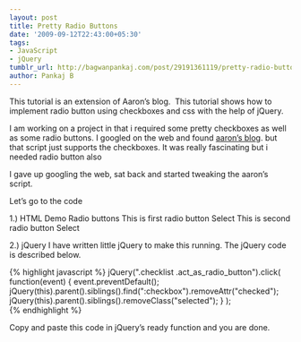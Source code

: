 ```yaml
---
layout: post
title: Pretty Radio Buttons
date: '2009-09-12T22:43:00+05:30'
tags:
- JavaScript
- jQuery
tumblr_url: http://bagwanpankaj.com/post/29191361119/pretty-radio-buttons
author: Pankaj B
---
```

This tutorial is an extension of Aaron’s blog.  This tutorial shows how to implement radio button using checkboxes and css with the help of jQuery.    

I am working on a project in that i required some pretty checkboxes as well as some radio buttons. I googled on the web and found [aaron’s blog](http://aaronweyenberg.com/90/pretty-checkboxes-with-jquery). but that script just supports the checkboxes. It was really fascinating but i needed radio button also  

I gave up googling the web, sat back and started tweaking the aaron’s script.

Let’s go to the code

1.) HTML  Demo Radio buttons    This is first radio button  Select    This is second radio button  Select   

2.) jQuery I have written little jQuery to make this running.  The jQuery code is described below.   

{% highlight javascript %}
jQuery(".checklist .act_as_radio_button").click( function(event) { 
  event.preventDefault();
  jQuery(this).parent().siblings().find(":checkbox").removeAttr("checked");
  jQuery(this).parent().siblings().removeClass("selected");
} );   
{% endhighlight %} 

Copy and paste this code in jQuery’s ready function and you are done.  
